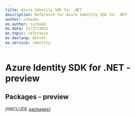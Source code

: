 ```yaml
---
title: Azure Identity SDK for .NET
description: Reference for Azure Identity SDK for .NET
author: schaabs
ms.author: sschaab
ms.data: 12/27/2022
ms.topic: reference
ms.devlang: dotnet
ms.service: identity
---
```

# Azure Identity SDK for .NET - preview
## Packages - preview
[!INCLUDE [packages](identity-index.md)]